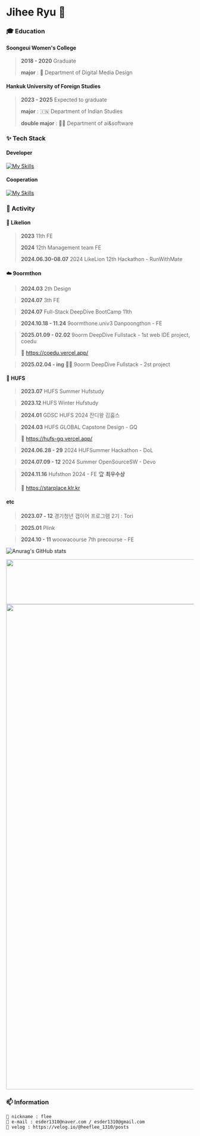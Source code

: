 # Jihee Ryu 👋

### 🎓 Education
####  Soongeui Women's College
> **2018 - 2020** Graduate
> 
> **major**  :  🎨 Department of Digital Media Design
> 
#### Hankuk University of Foreign Studies
> **2023 - 2025** Expected to graduate
>
> **major**  :  🇮🇳 Department of Indian Studies
> 
> **double major**  :  👩‍💻 Department of ai&software

### ✨ Tech Stack
#### Developer
[![My Skills](https://skillicons.dev/icons?i=js,typescript,html,css,react,styledcomponents,emotion,next,vite,vercel,python)](https://skillicons.dev)

#### Cooperation
[![My Skills](https://skillicons.dev/icons?i=notion,figma,github,discord)](https://skillicons.dev)

### 📌 Activity
#### 🦁 Likelion
> **2023** 11th FE
> 
> **2024** 12th Management team FE
>
> **2024.06.30-08.07** 2024 LikeLion 12th Hackathon - RunWithMate

#### ☁️ 9oormthon
> **2024.03** 2th Design

> **2024.07** 3th FE

> **2024.07** Full-Stack DeepDive BootCamp 11th

> **2024.10.18 - 11.24** 9oormthone.univ3 Danpoongthon - FE

> **2025.01.09 - 02.02** 9oorm DeepDive Fullstack - 1st web IDE project, coedu
>
> 🔗 https://coedu.vercel.app/

> **2025.02.04 - ing** 👩‍💻 9oorm DeepDive Fullstack - 2st project

#### 🦉 HUFS
> **2023.07** HUFS Summer Hufstudy

> **2023.12** HUFS Winter Hufstudy

> **2024.01** GDSC HUFS 2024 잔디왕 김훕스

> **2024.03** HUFS GLOBAL Capstone Design - GQ
> 
> 🔗 https://hufs-gq.vercel.app/

> **2024.06.28 - 29** 2024 HUFSummer Hackathon - DoL

> **2024.07.09 - 12** 2024 Summer OpenSourceSW - Devo

> **2024.11.16** Hufsthon 2024 - FE 🏆 **최우수상**
> 
>  🔗 https://starplace.klr.kr

#### etc
> **2023.07 - 12** 경기청년 갭이어 프로그램 2기 : Tori

> **2025.01**  Plink

> **2024.10 - 11** woowacourse 7th precourse - FE 



![Anurag's GitHub stats](https://github-readme-stats.vercel.app/api?username=jiHeeFlee&theme=graywhite&show_icons=true)


<a href="https://github.com/devxb/gitanimals">
  <img src="https://render.gitanimals.org/lines/{jiHeeFlee}?pet-id=670280618821875424" width="1300" height="120"/>
</a>
<a href="https://github.com/devxb/gitanimals">
  <img src="https://render.gitanimals.org/farms/{jiHeeFlee}" width="1300"/>
</a>


### 📫 Information
```
🙂 nickname : flee
💌 e-mail : esder1310@naver.com / esder1310@gmail.com
📒 velog : https://velog.io/@heeflee_1310/posts
```
